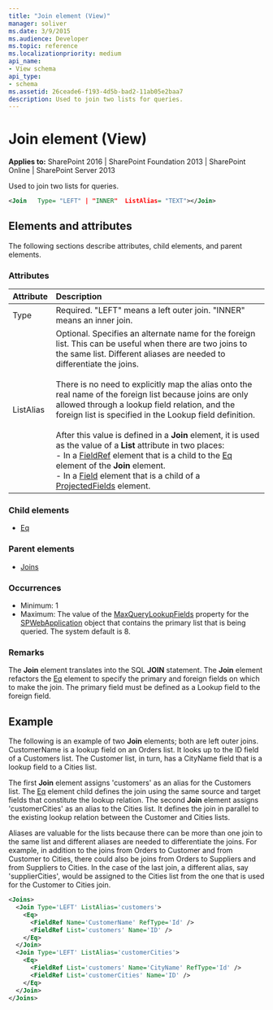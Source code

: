 ```yaml
---
title: "Join element (View)"
manager: soliver
ms.date: 3/9/2015
ms.audience: Developer
ms.topic: reference
ms.localizationpriority: medium
api_name:
- View schema
api_type:
- schema
ms.assetid: 26ceade6-f193-4d5b-bad2-11ab05e2baa7
description: Used to join two lists for queries.
---
```


# Join element (View)

**Applies to:** SharePoint 2016 | SharePoint Foundation 2013 | SharePoint Online | SharePoint Server 2013

Used to join two lists for queries.

```XML
<Join   Type= "LEFT" | "INNER"  ListAlias= "TEXT"></Join>
```

## Elements and attributes

The following sections describe attributes, child elements, and parent elements.

### Attributes

|**Attribute**|**Description**|
|:-----|:-----|
|Type  <br/> |Required. "LEFT" means a left outer join. "INNER" means an inner join.  <br/> |
|ListAlias  <br/> | Optional. Specifies an alternate name for the foreign list. This can be useful when there are two joins to the same list. Different aliases are needed to differentiate the joins.<br/><br/>  There is no need to explicitly map the alias onto the real name of the foreign list because joins are only allowed through a lookup field relation, and the foreign list is specified in the Lookup field definition.<br/><br/>After this value is defined in a **Join** element, it is used as the value of a **List** attribute in two places:<br/>- In a [FieldRef](fieldref-element-query.md) element that is a child to the [Eq](eq-element-query.md) element of the **Join** element.  <br/>- In a [Field](field-element-list.md) element that is a child of a [ProjectedFields](projectedfields-element-view.md) element.  <br/> |

### Child elements

- [Eq](eq-element-query.md)

### Parent elements

- [Joins](joins-element-view.md)

### Occurrences

- Minimum: 1
- Maximum: The value of the [MaxQueryLookupFields](https://msdn.microsoft.com/library/Microsoft.SharePoint.Administration.SPWebApplication.MaxQueryLookupFields.aspx) property for the [SPWebApplication](https://msdn.microsoft.com/library/Microsoft.SharePoint.Administration.SPWebApplication.aspx) object that contains the primary list that is being queried. The system default is 8.

### Remarks

The **Join** element translates into the SQL **JOIN** statement. The **Join** element refactors the [Eq](eq-element-query.md) element to specify the primary and foreign fields on which to make the join. The primary field must be defined as a Lookup field to the foreign field.

## Example

The following is an example of two **Join** elements; both are left outer joins. CustomerName is a lookup field on an Orders list. It looks up to the ID field of a Customers list. The Customer list, in turn, has a CityName field that is a lookup field to a Cities list.

The first **Join** element assigns 'customers' as an alias for the Customers list. The [Eq](eq-element-query.md) element child defines the join using the same source and target fields that constitute the lookup relation. The second **Join** element assigns 'customerCities' as an alias to the Cities list. It defines the join in parallel to the existing lookup relation between the Customer and Cities lists.

Aliases are valuable for the lists because there can be more than one join to the same list and different aliases are needed to differentiate the joins. For example, in addition to the joins from Orders to Customer and from Customer to Cities, there could also be joins from Orders to Suppliers and from Suppliers to Cities. In the case of the last join, a different alias, say 'supplierCities', would be assigned to the Cities list from the one that is used for the Customer to Cities join.

```XML
<Joins>
  <Join Type='LEFT' ListAlias='customers'>
    <Eq>
      <FieldRef Name='CustomerName' RefType='Id' />
      <FieldRef List='customers' Name='ID' />
    </Eq>
  </Join>
  <Join Type='LEFT' ListAlias='customerCities'>
    <Eq>
      <FieldRef List='customers' Name='CityName' RefType='Id' />
      <FieldRef List='customerCities' Name='ID' />
    </Eq>
  </Join>
</Joins>

```

<br/>
